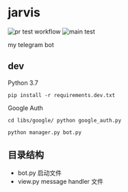 # jarvis

![pr test workflow](https://github.com/tonghs/jarvis-bot/actions/workflows/pr_test.yml/badge.svg)
![main test](https://github.com/tonghs/jarvis-bot/actions/workflows/push_to_main.yml/badge.svg)


my telegram bot

## dev

Python 3.7


```shell
pip install -r requirements.dev.txt
```

Google Auth
```shell
cd libs/google/ python google_auth.py
```

```shell
python manager.py bot.py
```


## 目录结构

* bot.py  启动文件
* view.py message handler 文件
